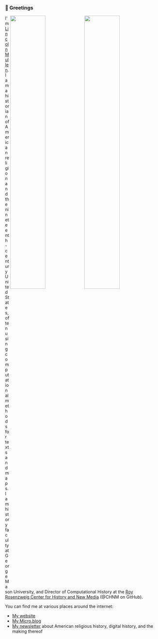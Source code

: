 ### 🚀 Greetings 

<a href="https://github.com/anuraghazra/github-readme-stats">
<img align="right" width="48%" src="https://github-readme-stats.vercel.app/api?username=lmullen&count_private=true&show_icons=true&hide_rank=true&include_all_commits=true" />
</a>
<a href="https://github.com/anuraghazra/github-readme-stats">
<img align="right" width="48%" src="https://github-readme-stats.vercel.app/api/top-langs/?username=lmullen&hide=html,css,tex,vim%20script,rich%20text%20format&langs_count=10&layout=compact" />
</a>

I'm [Lincoln Mullen](https://lincolnmullen.com). I am a historian of American religion and the nineteenth-century United States, often using computational methods for texts and maps. I am history faculty at George Mason University, and Director of Computational History at the [Roy Rosenzweig Center for History and New Media](https://rrchnm.org/) (@CHNM on GitHub).
  
You can find me at various places around the internet:

- [My website](https://lincolnmullen.com)
- [My Micro.blog](https://weblog.lincolnmullen.com/)
- [My newsletter](https://buttondown.email/lmullen) about American religious history, digital history, and the making thereof
